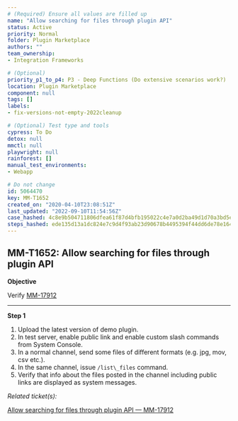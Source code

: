 ```yaml
---
# (Required) Ensure all values are filled up
name: "Allow searching for files through plugin API"
status: Active
priority: Normal
folder: Plugin Marketplace
authors: ""
team_ownership: 
- Integration Frameworks

# (Optional)
priority_p1_to_p4: P3 - Deep Functions (Do extensive scenarios work?)
location: Plugin Marketplace
component: null
tags: []
labels: 
- fix-versions-not-empty-2022cleanup

# (Optional) Test type and tools
cypress: To Do
detox: null
mmctl: null
playwright: null
rainforest: []
manual_test_environments: 
- Webapp

# Do not change
id: 5064470
key: MM-T1652
created_on: "2020-04-10T23:08:51Z"
last_updated: "2022-09-10T11:54:56Z"
case_hashed: 4c8e9b504711806dfea61f87d4bfb195022c4e7a0d2ba49d1d70a3bd5e08c014851e0a58bc3562b5d282aaadc3015c16
steps_hashed: ede135d13a1dc824e7c9d4f93ab23d90678b4495394f44dd6de78e164aa522c7208f98f4ab09b36cb4c126efc3c31a42
---
```


<!-- (Auto-generated) Based on frontmatter's "key" and "name" -->

## MM-T1652: Allow searching for files through plugin API

**Objective**

Verify [MM-17912](https://mattermost.atlassian.net/browse/MM-17912)

---

**Step 1**

1. Upload the latest version of demo plugin.
2. In test server, enable public link and enable custom slash commands from System Console.
3. In a normal channel, send some files of different formats (e.g. jpg, mov, csv etc.).
4. In the same channel, issue `/list\_files` command.
5. Verify that info about the files posted in the channel including public links are displayed as system messages.

_Related ticket(s):_

[Allow searching for files through plugin API — MM-17912](https://mattermost.atlassian.net/browse/MM-17912)
